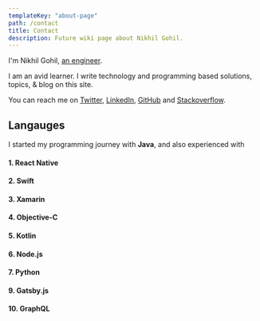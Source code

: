 ```yaml
---
templateKey: "about-page"
path: /contact
title: Contact
description: Future wiki page about Nikhil Gohil.
---
```


I'm Nikhil Gohil, [an engineer](https://twitter.com/nikhilgohil11). 

I am an avid learner. I write technology and programming based solutions, topics, & blog on this site.

You can reach me on [Twitter](https://twitter.com/nikhilgohil11), [LinkedIn](https://www.linkedin.com/in/nikhilgohil11/), [GitHub](https://github.com/nikhilgohil11) and [Stackoverflow](https://stackoverflow.com/users/855261/nikhilgohil11). 

## Langauges

I started my programming journey with **Java**, and also experienced with

#### 1. **React Native**
#### 2. **Swift**
#### 3. **Xamarin**
#### 4. **Objective-C**
#### 5. **Kotlin**
#### 6. **Node.js**
#### 7. **Python**
#### 9. **Gatsby.js**
#### 10. **GraphQL**
